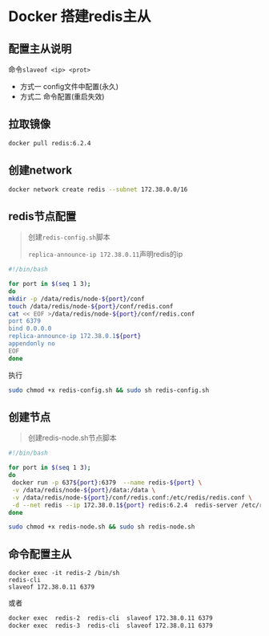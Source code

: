 # Docker 搭建redis主从

## 配置主从说明
命令`slaveof <ip> <prot>`
- 方式一 config文件中配置(永久)
- 方式二 命令配置(重启失效)

## 拉取镜像
```sh
docker pull redis:6.2.4 
```
## 创建network
```sh
docker network create redis --subnet 172.38.0.0/16
```

## redis节点配置

>创建`redis-config.sh`脚本
>
>`replica-announce-ip 172.38.0.11`声明redis的ip

```sh
#!/bin/bash

for port in $(seq 1 3);
do
mkdir -p /data/redis/node-${port}/conf
touch /data/redis/node-${port}/conf/redis.conf
cat << EOF >/data/redis/node-${port}/conf/redis.conf
port 6379
bind 0.0.0.0
replica-announce-ip 172.38.0.1${port}
appendonly no
EOF
done 
```
执行
```sh
sudo chmod +x redis-config.sh && sudo sh redis-config.sh
```
## 创建节点

>  创建redis-node.sh节点脚本

```sh
#!/bin/bash

for port in $(seq 1 3);
do
 docker run -p 637${port}:6379  --name redis-${port} \
 -v /data/redis/node-${port}/data:/data \
 -v /data/redis/node-${port}/conf/redis.conf:/etc/redis/redis.conf \
 -d --net redis --ip 172.38.0.1${port} redis:6.2.4  redis-server /etc/redis/redis.conf
done
```

```sh
sudo chmod +x redis-node.sh && sudo sh redis-node.sh
```

## 命令配置主从
```
docker exec -it redis-2 /bin/sh
redis-cli 
slaveof 172.38.0.11 6379
```

或者
```sh
docker exec  redis-2  redis-cli  slaveof 172.38.0.11 6379
docker exec  redis-3  redis-cli  slaveof 172.38.0.11 6379
```
